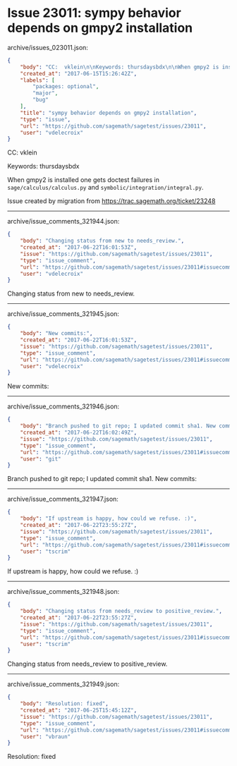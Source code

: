 # Issue 23011: sympy behavior depends on gmpy2 installation

archive/issues_023011.json:
```json
{
    "body": "CC:  vklein\n\nKeywords: thursdaysbdx\n\nWhen gmpy2 is installed one gets doctest failures in `sage/calculus/calculus.py` and `symbolic/integration/integral.py`.\n\nIssue created by migration from https://trac.sagemath.org/ticket/23248\n\n",
    "created_at": "2017-06-15T15:26:42Z",
    "labels": [
        "packages: optional",
        "major",
        "bug"
    ],
    "title": "sympy behavior depends on gmpy2 installation",
    "type": "issue",
    "url": "https://github.com/sagemath/sagetest/issues/23011",
    "user": "vdelecroix"
}
```
CC:  vklein

Keywords: thursdaysbdx

When gmpy2 is installed one gets doctest failures in `sage/calculus/calculus.py` and `symbolic/integration/integral.py`.

Issue created by migration from https://trac.sagemath.org/ticket/23248





---

archive/issue_comments_321944.json:
```json
{
    "body": "Changing status from new to needs_review.",
    "created_at": "2017-06-22T16:01:53Z",
    "issue": "https://github.com/sagemath/sagetest/issues/23011",
    "type": "issue_comment",
    "url": "https://github.com/sagemath/sagetest/issues/23011#issuecomment-321944",
    "user": "vdelecroix"
}
```

Changing status from new to needs_review.



---

archive/issue_comments_321945.json:
```json
{
    "body": "New commits:",
    "created_at": "2017-06-22T16:01:53Z",
    "issue": "https://github.com/sagemath/sagetest/issues/23011",
    "type": "issue_comment",
    "url": "https://github.com/sagemath/sagetest/issues/23011#issuecomment-321945",
    "user": "vdelecroix"
}
```

New commits:



---

archive/issue_comments_321946.json:
```json
{
    "body": "Branch pushed to git repo; I updated commit sha1. New commits:",
    "created_at": "2017-06-22T16:02:49Z",
    "issue": "https://github.com/sagemath/sagetest/issues/23011",
    "type": "issue_comment",
    "url": "https://github.com/sagemath/sagetest/issues/23011#issuecomment-321946",
    "user": "git"
}
```

Branch pushed to git repo; I updated commit sha1. New commits:



---

archive/issue_comments_321947.json:
```json
{
    "body": "If upstream is happy, how could we refuse. :)",
    "created_at": "2017-06-22T23:55:27Z",
    "issue": "https://github.com/sagemath/sagetest/issues/23011",
    "type": "issue_comment",
    "url": "https://github.com/sagemath/sagetest/issues/23011#issuecomment-321947",
    "user": "tscrim"
}
```

If upstream is happy, how could we refuse. :)



---

archive/issue_comments_321948.json:
```json
{
    "body": "Changing status from needs_review to positive_review.",
    "created_at": "2017-06-22T23:55:27Z",
    "issue": "https://github.com/sagemath/sagetest/issues/23011",
    "type": "issue_comment",
    "url": "https://github.com/sagemath/sagetest/issues/23011#issuecomment-321948",
    "user": "tscrim"
}
```

Changing status from needs_review to positive_review.



---

archive/issue_comments_321949.json:
```json
{
    "body": "Resolution: fixed",
    "created_at": "2017-06-25T15:45:12Z",
    "issue": "https://github.com/sagemath/sagetest/issues/23011",
    "type": "issue_comment",
    "url": "https://github.com/sagemath/sagetest/issues/23011#issuecomment-321949",
    "user": "vbraun"
}
```

Resolution: fixed

